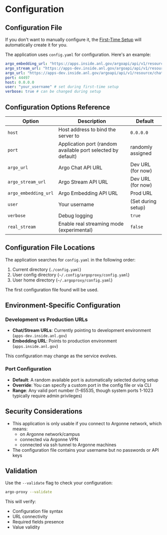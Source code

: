 # Configuration

## Configuration File

If you don't want to manually configure it, the [First-Time Setup](running.md#first-time-setup) will automatically create it for you.

The application uses `config.yaml` for configuration. Here's an example:

```yaml
argo_embedding_url: "https://apps.inside.anl.gov/argoapi/api/v1/resource/embed/"
argo_stream_url: "https://apps-dev.inside.anl.gov/argoapi/api/v1/resource/streamchat/"
argo_url: "https://apps-dev.inside.anl.gov/argoapi/api/v1/resource/chat/"
port: 44497
host: 0.0.0.0
user: "your_username" # set during first-time setup
verbose: true # can be changed during setup
```

## Configuration Options Reference

| Option               | Description                                                  | Default            |
| -------------------- | ------------------------------------------------------------ | ------------------ |
| `host`               | Host address to bind the server to                           | `0.0.0.0`          |
| `port`               | Application port (random available port selected by default) | randomly assigned  |
| `argo_url`           | Argo Chat API URL                                            | Dev URL (for now)  |
| `argo_stream_url`    | Argo Stream API URL                                          | Dev URL (for now)  |
| `argo_embedding_url` | Argo Embedding API URL                                       | Prod URL           |
| `user`               | Your username                                                | (Set during setup) |
| `verbose`            | Debug logging                                                | `true`             |
| `real_stream`        | Enable real streaming mode (experimental)                    | `false`            |

## Configuration File Locations

The application searches for `config.yaml` in the following order:

1. Current directory (`./config.yaml`)
2. User config directory (`~/.config/argoproxy/config.yaml`)
3. User home directory (`~/.argoproxy/config.yaml`)

The first configuration file found will be used.

## Environment-Specific Configuration

### Development vs Production URLs

- **Chat/Stream URLs**: Currently pointing to development environment (`apps-dev.inside.anl.gov`)
- **Embedding URL**: Points to production environment (`apps.inside.anl.gov`)

This configuration may change as the service evolves.

### Port Configuration

- **Default**: A random available port is automatically selected during setup
- **Override**: You can specify a custom port in the config file or via CLI
- **Range**: Any valid port number (1-65535, though system ports 1-1023 typically require admin privileges)

## Security Considerations

- This application is only usable if you connect to Argonne network, which means:
  - on Argonne network/campus
  - connected via Argonne VPN
  - connected via ssh tunnel to Argonne machines
- The configuration file contains your username but no passwords or API keys

## Validation

Use the `--validate` flag to check your configuration:

```bash
argo-proxy --validate
```

This will verify:

- Configuration file syntax
- URL connectivity
- Required fields presence
- Value validity
